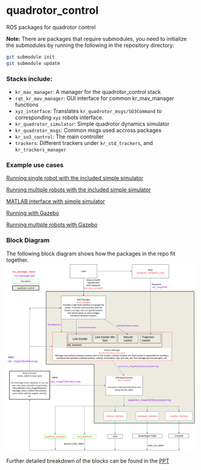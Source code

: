 quadrotor_control
=================

ROS packages for quadrotor control

**Note:** There are packages that require submodules, you need to initialize the submodules by running the following in the repository directory:
```bash
git submodule init
git submodule update
```

### Stacks include:
  - `kr_mav_manager`: A manager for the quadrotor_control stack
  - `rqt_kr_mav_manager`: GUI interface for common kr_mav_manager functions
  - `xyz_interface`: Translates `kr_quadrotor_msgs/SO3Command` to corresponding `xyz` robots interface.
  - `kr_quadrotor_simulator`: Simple quadrotor dynamics simulator
  - `kr_quadrotor_msgs`: Common msgs used accross packages
  - `kr_so3_control`: The main controller
  - `trackers`: Different trackers under `kr_std_trackers`, and `kr_trackers_manager`

### Example use cases

[Running single robot with the included simple simulator](doc/QuadSim.md)

[Running multiple robots with the included simple simulator](doc/MultiSim.md)

[MATLAB interface with simple simulator](doc/MultiMatlab.md)

[Running with Gazebo](doc/QuadGazebo.md)

[Running multiple robots with Gazebo](doc/MultiGazebo.md)

### Block Diagram

The following block diagram shows how the packages in the repo fit together.
![Block Diagram](doc/quad_control_block_diag.png)

Further detailed breakdown of the blocks can be found in
the [PPT](doc/quadrotor_control_block_diagram.pptx)